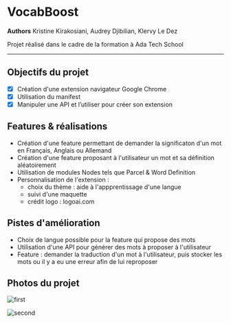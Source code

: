 VocabBoost
=============

__Authors__ Kristine Kirakosiani, Audrey Djibilian, Klervy Le Dez

Projet réalisé dans le cadre de la formation à Ada Tech School
_ _ _ _ 

Objectifs du projet
---------------
- [x] Création d'une extension navigateur Google Chrome
- [x] Utilisation du manifest
- [x] Manipuler une API et l’utiliser pour créer son extension

Features & réalisations
---------------
* Création d'une feature permettant de demander la significaton d'un mot en Français, Anglais ou Allemand
* Création d'une feature proposant à l'utilisateur un mot et sa définition aléatoirement
* Utilisation de modules Nodes tels que Parcel & Word Definition
* Personnalisation de l'extension :
  * choix du thème : aide à l'appprentissage d'une langue
  * suivi d'une maquette
  * crédit logo : logoai.com

Pistes d'amélioration
---------------
* Choix de langue possible pour la feature qui propose des mots
* Utilisation d'une API pour générer des mots à proposer à l'utilisateur
* Feature : demander la traduction d'un mot à l'utilisateur, puis stocker les mots ou il y a eu une erreur afin de lui reproposer 

Photos du projet 
---------------

![first](https://user-images.githubusercontent.com/112544312/221501684-cfd4ed19-36c3-4fb1-8acc-fb560ee030f2.png)

![second](https://user-images.githubusercontent.com/112544312/221501718-2584cbfc-4eba-4c0d-8dcc-521da6c3e33b.png)
